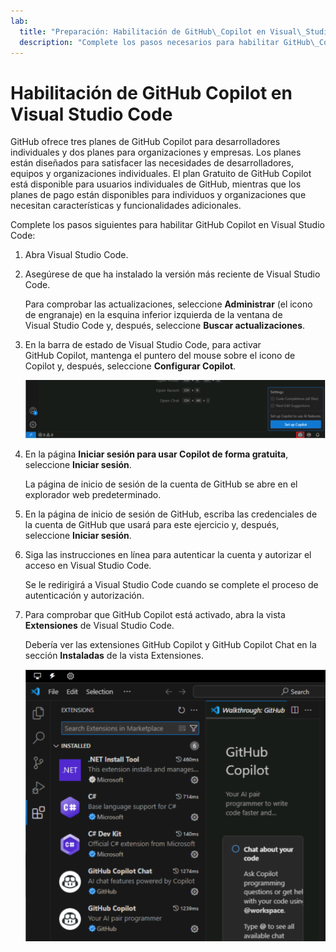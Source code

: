 ```yaml
---
lab:
  title: "Preparación: Habilitación de GitHub\_Copilot en Visual\_Studio Code"
  description: "Complete los pasos necesarios para habilitar GitHub\_Copilot en Visual\_Studio Code."
---
```


# Habilitación de GitHub Copilot en Visual Studio Code

GitHub ofrece tres planes de GitHub Copilot para desarrolladores individuales y dos planes para organizaciones y empresas. Los planes están diseñados para satisfacer las necesidades de desarrolladores, equipos y organizaciones individuales. El plan Gratuito de GitHub Copilot está disponible para usuarios individuales de GitHub, mientras que los planes de pago están disponibles para individuos y organizaciones que necesitan características y funcionalidades adicionales.

Complete los pasos siguientes para habilitar GitHub Copilot en Visual Studio Code:

1. Abra Visual Studio Code.

1. Asegúrese de que ha instalado la versión más reciente de Visual Studio Code.

    Para comprobar las actualizaciones, seleccione **Administrar** (el icono de engranaje) en la esquina inferior izquierda de la ventana de Visual Studio Code y, después, seleccione **Buscar actualizaciones**.

1. En la barra de estado de Visual Studio Code, para activar GitHub Copilot, mantenga el puntero del mouse sobre el icono de Copilot y, después, seleccione **Configurar Copilot**.

    ![Recorte de pantalla en el que se muestra el botón Configuración de GitHub Copilot.](./Media/m00-github-copilot-setup.png)

1. En la página **Iniciar sesión para usar Copilot de forma gratuita**, seleccione **Iniciar sesión**.

    La página de inicio de sesión de la cuenta de GitHub se abre en el explorador web predeterminado.

1. En la página de inicio de sesión de GitHub, escriba las credenciales de la cuenta de GitHub que usará para este ejercicio y, después, seleccione **Iniciar sesión**.

1. Siga las instrucciones en línea para autenticar la cuenta y autorizar el acceso en Visual Studio Code.

    Se le redirigirá a Visual Studio Code cuando se complete el proceso de autenticación y autorización.

1. Para comprobar que GitHub Copilot está activado, abra la vista **Extensiones** de Visual Studio Code.

    Debería ver las extensiones GitHub Copilot y GitHub Copilot Chat en la sección **Instaladas** de la vista Extensiones.

    ![Recorte de pantalla en el que se muestra la vista Extensiones de Visual Studio Code de GitHub Copilot.](./Media/m00-github-copilot-extensions-vscode.png)
